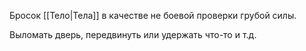 Бросок [[Тело|Тела]] в качестве не боевой проверки грубой силы. 

Выломать дверь, передвинуть или удержать что-то и т.д.